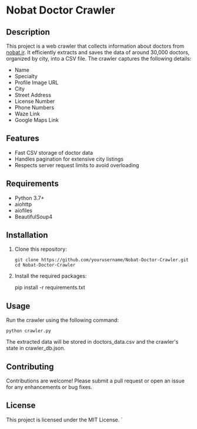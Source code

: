 # Nobat Doctor Crawler

## Description
This project is a web crawler that collects information about doctors from [nobat.ir](https://nobat.ir/). It efficiently extracts and saves the data of around 30,000 doctors, organized by city, into a CSV file. The crawler captures the following details:

- Name
- Specialty
- Profile Image URL
- City
- Street Address
- License Number
- Phone Numbers
- Waze Link
- Google Maps Link

## Features
- Fast CSV storage of doctor data
- Handles pagination for extensive city listings
- Respects server request limits to avoid overloading

## Requirements
- Python 3.7+
- aiohttp
- aiofiles
- BeautifulSoup4

## Installation
1. Clone this repository:
  
       git clone https://github.com/yourusername/Nobat-Doctor-Crawler.git
       cd Nobat-Doctor-Crawler
   
2. Install the required packages:
  
     pip install -r requirements.txt
   
## Usage
Run the crawler using the following command:


    python crawler.py

The extracted data will be stored in doctors_data.csv and the crawler's state in crawler_db.json.

## Contributing
Contributions are welcome! Please submit a pull request or open an issue for any enhancements or bug fixes.

## License
This project is licensed under the MIT License.
`
